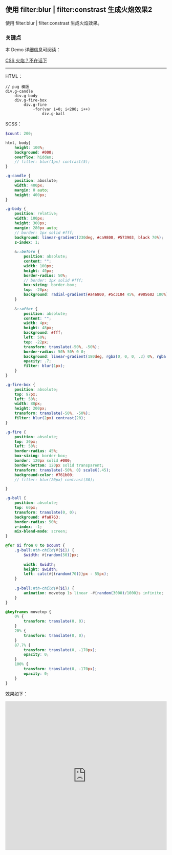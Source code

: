 ## 使用 filter:blur | filter:constrast 生成火焰效果2

使用 filter:blur | filter:constrast 生成火焰效果。

### 关键点 

本 Demo 详细信息可阅读：

[CSS 火焰？不在话下](https://github.com/chokcoco/iCSS/issues/62)

----

HTML：

```pug
// pug 模版
div.g-candle
    div.g-body
    div.g-fire-box
        div.g-fire
            -for(var i=0; i<200; i++)
                div.g-ball   
```

SCSS：
```scss
$count: 200;

html, body{
    height: 100%;
    background: #000;
    overflow: hidden;
    // filter: blur(1px) contrast(5);
}

.g-candle {
    position: aboslute;
    width: 400px;
    margin: 0 auto;
    height: 400px;
}

.g-body {
    position: relative;
    width: 100px;
    height: 300px;
    margin: 280px auto;
    // border: 1px solid #fff;
    background: linear-gradient(230deg, #ca9800, #573903, black 70%);
    z-index: 1;
    
    &::before {
        position: absolute;
        content: "";
        width: 100px;
        height: 40px;
        border-radius: 50%;
        // border: 1px solid #fff;
        box-sizing: border-box;
        top: -20px;
        background: radial-gradient(#a46800, #5c3104 45%, #905602 100%);
    }
    
    &::after {
        position: absolute;
        content: "";
        width: 4px;
        height: 48px;
        background: #fff;
        left: 50%;
        top: -22px;
        transform: translate(-50%, -50%);
        border-radius: 50% 50% 0 0;
        background: linear-gradient(180deg, rgba(0, 0, 0, .3) 0%, rgba(0, 0, 0, .8) 60%, #fff);
        opacity: .7;
        filter: blur(1px);
    }
}

.g-fire-box {
    position: absolute;
    top: 97px;
    left: 50%;
    width: 80px;
    height: 200px;
    transform: translate(-50%, -50%);
    filter: blur(2px) contrast(20);
}

.g-fire {
    position: absolute;
    top: 30px;
    left: 50%;
    border-radius: 45%;
    box-sizing: border-box;
    border: 120px solid #000;
    border-bottom: 120px solid transparent;
    transform: translate(-50%, 0) scaleX(.45);
    background-color: #761b00;
    // filter: blur(20px) contrast(30);

}

.g-ball {
    position: absolute;
    top: 60px;
    transform: translate(0, 0);
    background: #fa8763;
    border-radius: 50%;
    z-index: -1;
    mix-blend-mode: screen;
}

@for $i from 0 to $count {
    .g-ball:nth-child(#{$i}) {
        $width: #{random(50)}px;
        
        width: $width;
        height: $width;
        left: calc(#{(random(70))}px - 55px);
    }
    
    .g-ball:nth-child(#{$i}) {
        animation: movetop 1s linear -#{random(3000)/1000}s infinite;
    }
}

@keyframes movetop {
    0% {
        transform: translate(0, 0);
    }
    20% {
        transform: translate(0, 0);
    }
    87.7% {
        transform: translate(0, -170px);
        opacity: 0;
    }
    100% {
        transform: translate(0, -170px);
        opacity: 0;
    }
}
```

效果如下：

<iframe height="465" style="width: 100%;" scrolling="no" title="CSS Candle" src="https://codepen.io/Chokcoco/embed/jJJbmz?height=465&theme-id=default&default-tab=css,result" frameborder="no" allowtransparency="true" allowfullscreen="true">
  See the Pen <a href='https://codepen.io/Chokcoco/pen/jJJbmz'>CSS Candle</a> by Chokcoco
  (<a href='https://codepen.io/Chokcoco'>@Chokcoco</a>) on <a href='https://codepen.io'>CodePen</a>.
</iframe>